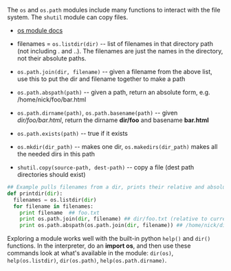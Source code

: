 The `os` and `os.path` modules include many functions to interact with the file system. The `shutil` module can copy files.

* [os module docs](https://docs.python.org/library/os)

* filenames = `os.listdir(dir)` -- list of filenames in that directory path (not including . and ..). The filenames are just the names in the directory, not their absolute paths. 

* `os.path.join(dir, filename)` -- given a filename from the above list, use this to put the dir and filename together to make a path 

* `os.path.abspath(path)` -- given a path, return an absolute form, e.g. /home/nick/foo/bar.html 

* `os.path.dirname(path)`, `os.path.basename(path)` -- given *dir/foo/bar.html*, return the dirname **dir/foo** and basename **bar.html** 

* `os.path.exists(path)` -- true if it exists 

* `os.mkdir(dir_path)` -- makes one dir, `os.makedirs(dir_path)` makes all the needed dirs in this path 

* `shutil.copy(source-path, dest-path)` -- copy a file (dest path directories should exist) 

```python
## Example pulls filenames from a dir, prints their relative and absolute paths
def printdir(dir):
  filenames = os.listdir(dir)
  for filename in filenames:
    print filename  ## foo.txt
    print os.path.join(dir, filename) ## dir/foo.txt (relative to current dir)
    print os.path.abspath(os.path.join(dir, filename)) ## /home/nick/dir/foo.txt
```

Exploring a module works well with the built-in python `help()` and `dir()` functions. In the interpreter, do an **import os**, and then use these commands look at what's available in the module: `dir(os)`, `help(os.listdir)`, `dir(os.path)`, `help(os.path.dirname)`.
